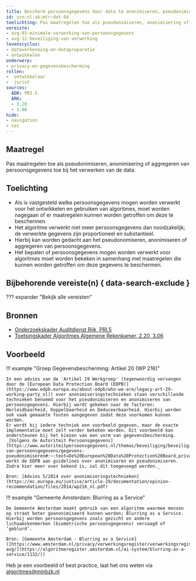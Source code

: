 ```yaml
---
title: Bescherm persoonsgegevens door data te anonimiseren, pseudonimiseren of te aggregeren
id: urn:nl:ak:mtr:dat-04
toelichting: Pas maatregelen toe als pseudonimiseren, anonimisering of aggregeren van persoonsgegevens bij het verwerken van de data. 
vereiste:
- avg-03-minimale-verwerking-van-persoonsgegevens
- avg-12-beveiliging-van-verwerking
levenscyclus:
- dataverkenning-en-datapreparatie
- ontwikkelen
onderwerp:
- privacy-en-gegevensbescherming
rollen:
-  ontwikkelaar
-  jurist
sources:
  ADR: PRI.5
  ARK: 
  - 2.20
  - 3.06
hide:
- navigation
- toc
---
```


<!-- tags -->
## Maatregel

Pas maatregelen toe als pseudonimiseren, anonimisering of aggregeren van persoonsgegevens toe bij het verwerken van de data. 

## Toelichting
- Als is vastgesteld welke persoonsgegevens mogen worden verwerkt voor het ontwikkelen en gebruiken van algoritmes, moet worden nagegaan of er maatregelen kunnen worden getroffen om deze te beschermen.
- Het algoritme verwerkt niet meer persoonsgegevens dan noodzakelijk; de verwerkte gegevens zijn proportioneel en substantieel.
- Hierbij kan worden gedacht aan het pseudonomiseren, anonimiseren of aggregeren van persoonsgegevens.
- Het bepalen of persoonsgegevens mogen worden verwerkt voor algoritmes moet worden bekeken in samenhang met maatregelen die kunnen worden getroffen om deze gegevens te beschermen. 


## Bijbehorende vereiste(n) { data-search-exclude }
??? expander "Bekijk alle vereisten"
    <!-- list_vereisten_on_maatregelen_page -->

## Bronnen
- [Onderzoekskader Auditdienst Rijk, PRI.5](https://www.rijksoverheid.nl/documenten/rapporten/2023/07/11/onderzoekskader-algoritmes-adr-2023)
- [Toetsingskader Algoritmes Algemene Rekenkamer, 2.20, 3.06](https://www.rekenkamer.nl/onderwerpen/algoritmes/documenten/publicaties/2024/05/15/het-toetsingskader-aan-de-slag)

## Voorbeeld

!!! example "Groep Gegevensbescherming: Artikel 20 (WP 216)"

    In een advies van de 'Artikel 29 Werkgroep' (tegenwoordig vervangen door de [European Data Protection Board (EDPB)](https://www.edpb.europa.eu/about-edpb/who-we-are/legacy-art-29-working-party_nl)) over anonimiseringstechnieken staan verschillende technieken benoemd voor het pseudonimiseren en anonimiseren van persoonsgegevens. Hierbij wordt gekeken naar de factoren: Herleidbaarheid, Koppelbaarheid en Deduceerbaarheid. Hierbij worden ook vaak gemaakte fouten aangegeven zodat deze voorkomen kunnen worden.
    Er wordt bij iedere techniek een voorbeeld gegeven, maar de exacte implementatie moet zelf verder bekeken worden. Dit voorbeeld kan ondersteunen bij het kiezen van een vorm van gegevensbescherming.
    _[Volgens de Autoriteit Persoonsgegevens](https://www.autoriteitpersoonsgegevens.nl/themas/beveiliging/beveiliging-van-persoonsgegevens/gegevens-pseudonimiseren#:~:text=De%20European%20Data%20Protection%20Board,privacytoezichthouders%20uit%20de%20EER%20samenwerken.) werkt de EDPB aan guidelines over anonimiseren en pseudonimiseren. Zodra hier meer over bekend is, zal dit toegevoegd worden._
        
    Bron: [Advies 5/2014 over anonimiseringstechnieken](https://ec.europa.eu/justice/article-29/documentation/opinion-recommendation/files/2014/wp216_nl.pdf)

!!! example "Gemeente Amsterdam: Blurring as a Service"

	De Gemeente Amsterdam maakt gebruik van een algoritme waarmee mensen op straat beter geanonimiseerd kunnen worden; Blurring as a Service. Hierbij worden persoonsgegevens zoals gezicht en andere lichaamskenmerken (biometrische persoonsgegevens) vervaagd of ‘geblurd’.

	Bron: [Gemeente Amsterdam - Blurring as a Service]([https://www.amsterdam.nl/privacy/verwerkingsregister/verwerkingsregister-avg/](https://algoritmeregister.amsterdam.nl/ai-system/blurring-as-a-service/1132/))
    
Heb je een voorbeeld of best practice, laat het ons weten via [algoritmes@minbzk.nl](mailto:algoritmes@minbzk.nl)

